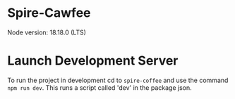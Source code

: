 # Spire-Cawfee

Node version: 18.18.0 (LTS)


# Launch Development Server
To run the project in development cd to ```spire-coffee``` and use the command ```npm run dev```. This runs a script called 'dev' in the package json.
